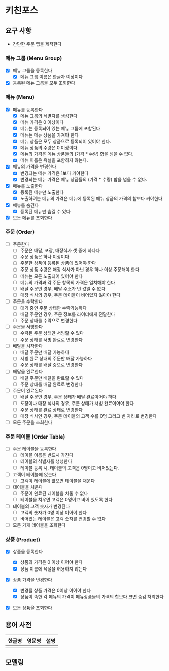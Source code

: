 # 키친포스

## 요구 사항
- 간단한 주문 앱을 제작한다

### 메뉴 그룹 (Menu Group)
- [x] 메뉴 그룹을 등록한다
    - [x] 메뉴 그룹 이름은 한글자 이상이다
- [x] 등록된 메뉴 그룹을 모두 조회한다

### 메뉴 (Menu)
- [x] 메뉴를 등록한다
    - [x] 메뉴 그룹의 식별자를 생성한다
    - [x] 메뉴 가격은 0 이상이다
    - [x] 메뉴는 등록되어 있는 메뉴 그룹에 포함된다
    - [x] 메뉴는 메뉴 상품을 가져야 한다
    - [x] 메뉴 상품은 모두 상품으로 등록되어 있어야 한다.
    - [x] 메뉴 상품의 수량은 0 이상이다.
    - [x] 메뉴의 가격은 메뉴 상품들의 (가격 * 수량) 합을 넘을 수 없다.
    - [x] 메뉴 이름은 욕설을 포함하지 않는다.
- [x] 메뉴의 가격을 변경한다
    - [x] 변경되는 메뉴 가격은 1보다 커야한다
    - [x] 변경되는 메뉴 가격은 메뉴 상품들의 (가격 * 수량) 합을 넘을 수 없다.
- [x] 메뉴를 노출한다
    - [x] 등록된 메뉴만 노출한다
    - [x] 노출하려는 메뉴의 가격은 메뉴에 등록된 메뉴 상품의 가격의 합보다 커야한다
- [x] 메뉴를 숨긴다
    - [x] 등록된 메뉴만 숨길 수 있다
- [x] 모든 메뉴를 조회한다

### 주문 (Order)
- [ ] 주문한다
    - [ ] 주문은 배달, 포장, 매장식사 셋 중에 하나다
    - [ ] 주문 상품은 하나 이상이다
    - [ ] 주문한 상품이 등록된 상품에 있어야 한다
    - [ ] 주문 상품 수량은 매장 식사가 아닌 경우 하나 이상 주문해야 한다
    - [ ] 메뉴는 모든 노출되어 있어야 한다
    - [ ] 메뉴의 가격과 각 주문 항목의 가격은 일치해야 한다
    - [ ] 배달 주문인 경우, 배달 주소가 빈 값일 수 없다
    - [ ] 매장 식사의 경우, 주문 테이블이 비어있지 않아야 한다
- [ ] 주문을 수락한다
    - [ ] 대기 중인 주문 상태만 수락가능하다
    - [ ] 배달 주문인 경우, 주문 정보를 라이더에게 전달한다
    - [ ] 주문 상태를 수락으로 변경한다
- [ ] 주문을 서빙한다
    - [ ] 수락된 주문 상태만 서빙할 수 있다
    - [ ] 주문 상태를 서빙 완료로 변경한다
- [ ] 배달을 시작한다
    - [ ] 배달 주문만 배달 가능하다
    - [ ] 서빙 완료 상태의 주문만 배달 가능하다
    - [ ] 주문 상태를 배달 중으로 변경한다
- [ ] 배달을 완료한다
    - [ ] 배달 주문만 배달을 완료할 수 있다
    - [ ] 주문 상태를 배달 완료로 변경한다
- [ ] 주문이 완료된다
    - [ ] 배달 주문인 경우, 주문 상태가 배달 완료이어야 하다
    - [ ] 포장이나 매장 식사의 경우, 주문 상태가 서빙 완료이어야 한다
    - [ ] 주문 상태를 완료 상태로 변경한다
    - [ ] 매장 식사인 경우, 주문 테이블의 고객 수를 0명 그리고 빈 자리로 변경한다
- [ ] 모든 주문을 조회한다

### 주문 테이블 (Order Table)
- [ ] 주문 테이블을 등록한다
    - [ ] 테이블 이름은 반드시 가진다
    - [ ] 테이블의 식별자를 생성한다
    - [ ] 테이블 등록 시, 테이블의 고객은 0명이고 비어있는다.
- [ ] 고객이 테이블에 앉는다
    - [ ] 고객이 테이블에 앉으면 테이블을 채운다
- [ ] 테이블을 치운다
    - [ ] 주문이 완료된 테이블을 치울 수 없다
    - [ ] 테이블을 치우면 고객은 0명이고 비어 있도록 한다
- [ ] 테이블의 고객 숫자가 변경된다 
    - [ ] 고객의 숫자가 0명 이상 이어야 한다
    - [ ] 비어있는 테이블은 고객 숫자를 변경할 수 없다
- [ ] 모든 가게 테이블을 조회한다

### 상품 (Product)
- [x] 상품을 등록한다
    - [x] 상품의 가격은 0 이상 이어야 한다
    - [x] 상품 이름에 욕설을 허용하지 않는다  
- [x] 상품 가격을 변경한다
    - [x] 변경될 상품 가격은 0이상 이어야 한다
    - [x] 상품이 속한 각 메뉴의 가격이 메뉴상품들의 가격의 합보다 크면 숨김 처리한다
- [x] 모든 상퓸울 조회한다


## 용어 사전

| 한글명 | 영문명 | 설명 |
| --- | --- | --- |
|  |  |  |

## 모델링
